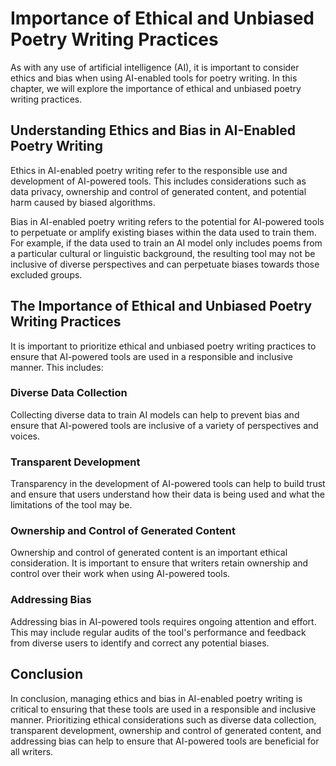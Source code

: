 Importance of Ethical and Unbiased Poetry Writing Practices
=============================================================================================================================

As with any use of artificial intelligence (AI), it is important to consider ethics and bias when using AI-enabled tools for poetry writing. In this chapter, we will explore the importance of ethical and unbiased poetry writing practices.

Understanding Ethics and Bias in AI-Enabled Poetry Writing
----------------------------------------------------------

Ethics in AI-enabled poetry writing refer to the responsible use and development of AI-powered tools. This includes considerations such as data privacy, ownership and control of generated content, and potential harm caused by biased algorithms.

Bias in AI-enabled poetry writing refers to the potential for AI-powered tools to perpetuate or amplify existing biases within the data used to train them. For example, if the data used to train an AI model only includes poems from a particular cultural or linguistic background, the resulting tool may not be inclusive of diverse perspectives and can perpetuate biases towards those excluded groups.

The Importance of Ethical and Unbiased Poetry Writing Practices
---------------------------------------------------------------

It is important to prioritize ethical and unbiased poetry writing practices to ensure that AI-powered tools are used in a responsible and inclusive manner. This includes:

### Diverse Data Collection

Collecting diverse data to train AI models can help to prevent bias and ensure that AI-powered tools are inclusive of a variety of perspectives and voices.

### Transparent Development

Transparency in the development of AI-powered tools can help to build trust and ensure that users understand how their data is being used and what the limitations of the tool may be.

### Ownership and Control of Generated Content

Ownership and control of generated content is an important ethical consideration. It is important to ensure that writers retain ownership and control over their work when using AI-powered tools.

### Addressing Bias

Addressing bias in AI-powered tools requires ongoing attention and effort. This may include regular audits of the tool's performance and feedback from diverse users to identify and correct any potential biases.

Conclusion
----------

In conclusion, managing ethics and bias in AI-enabled poetry writing is critical to ensuring that these tools are used in a responsible and inclusive manner. Prioritizing ethical considerations such as diverse data collection, transparent development, ownership and control of generated content, and addressing bias can help to ensure that AI-powered tools are beneficial for all writers.
